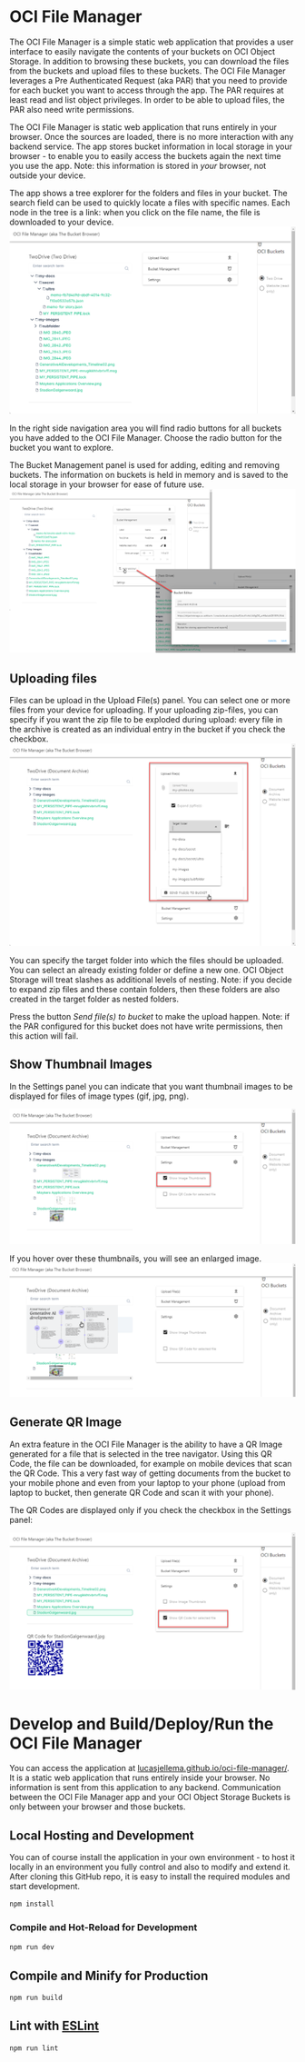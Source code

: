 # OCI File Manager

The OCI File Manager is a simple static web application that provides a user interface to easily navigate the contents of your buckets on OCI Object Storage. In addition to browsing these buckets, you can download the files from the buckets and upload files to these buckets. The OCI File Manager leverages a Pre Authenticated Request (aka PAR) that you need to provide for each bucket you want to access through the app. The PAR requires at least read and list object privileges. In order to be able to upload files, the PAR also need write permissions.

The OCI File Manager is static web application that runs entirely in your browser. Once the sources are loaded, there is no more interaction with any backend service. The app stores bucket information in local storage in your browser - to enable you to easily access the buckets again the next time you use the app. Note: this information is stored in *your* browser, not outside your device.

The app shows a tree explorer for the folders and files in your bucket. The search field can be used to quickly locate a files with specific names. Each node in the tree is a link: when you click on the file name, the file is downloaded to your device. 
![](images/oci-file-manager-overview.png)

In the right side navigation area you will find radio buttons for all buckets you have added to the OCI File Manager. Choose the radio button for the bucket you want to explore.

The Bucket Management panel is used for adding, editing and removing buckets. The information on buckets is held in memory and is saved to the local storage in your browser for ease of future use.
![](images/bucket-editor.png) 

## Uploading files
Files can be upload in the Upload File(s) panel. You can select one or more files from your device for uploading. If your uploading zip-files, you can specify if you want the zip file to be exploded during upload: every file in the archive is created as an individual entry in the bucket if you check the checkbox.
![](images/upload-files.png)

You can specify the target folder into which the files should be uploaded. You can select an already existing folder or define a new one. OCI Object Storage will treat slashes as additional levels of nesting. Note: if you decide to expand zip files and these contain folders, then these folders are also created in the target folder as nested folders. 

Press the button *Send file(s) to bucket* to make the upload happen. Note: if the PAR configured for this bucket does not have write permissions, then this action will fail.

## Show Thumbnail Images
In the Settings panel you can indicate that you want thumbnail images to be displayed for files of image types (gif, jpg, png). 

![](images/check-thumbnails.png)

If you hover over these thumbnails, you will see an enlarged image.
![](images/hover-image.png)

## Generate QR Image
An extra feature in the OCI File Manager is the ability to have a QR Image generated for a file that is selected in the tree navigator. Using this QR Code, the file can be downloaded, for example on mobile devices that scan the QR Code. This a very fast way of getting documents from the bucket to your mobile phone and even from your laptop to your phone (upload from laptop to bucket, then generate QR Code and scan it with your phone).

The QR Codes are displayed only if you check the checkbox in the Settings panel:

![](images/qrcode.png)



# Develop and Build/Deploy/Run the OCI File Manager

You can access the application at [lucasjellema.github.io/oci-file-manager/](https://lucasjellema.github.io/oci-file-manager/). It is a static web application that runs entirely inside your browser. No information is sent from this application to any backend. Communication between the OCI File Manager app and your OCI Object Storage Buckets is only between your browser and those buckets.

## Local Hosting and Development

You can of course install the application in your own environment - to host it locally in an environment you fully control and also to modify and extend it. After cloning this GitHub repo, it is easy to install the required modules and start development.

```sh
npm install
```

### Compile and Hot-Reload for Development

```sh
npm run dev
```

## Compile and Minify for Production

```sh
npm run build
```

## Lint with [ESLint](https://eslint.org/)

```sh
npm run lint
```
